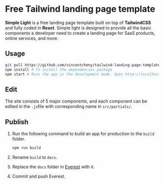 # Free Tailwind landing page template

**Simple Light** is a free landing page template built on top of **TailwindCSS** and fully coded in **React**. Simple light is designed to provide all the basic components a developer need to create a landing page for SaaS products, online services, and more.

## Usage

```bash
git pull https://github.com/vincentcheny/tailwind-landing-page-template.git
npm install # To install the dependencies package
npm start # Runs the app in the development mode. Open http://localhost:3000 to view it in the browser.
```

## Edit

The site consists of 5 major components, and each component can be edited in the `.js`file with corresponding name in `src/partials/`.

## Publish

1. Run the following command to build an app for production to the `build` folder.

   ```bash
   npm run build
   ```

2. Rename `build` to `docs`.
3. Replace the `docs` folder in [Everest](https://github.com/everest-project/everest) with it.
4. Commit and push Everest.